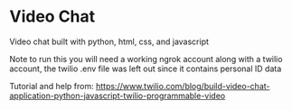 # Video Chat
Video chat built with python, html, css, and javascript

Note to run this you will need a working ngrok account along with a twilio account, the twilio .env file was left out
since it contains personal ID data

Tutorial and help from: https://www.twilio.com/blog/build-video-chat-application-python-javascript-twilio-programmable-video
